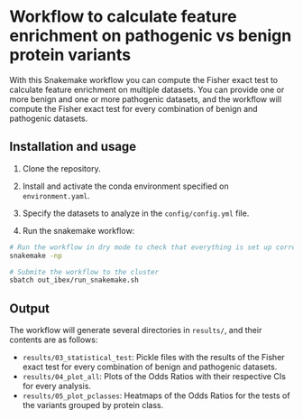 # Workflow to calculate feature enrichment on pathogenic vs benign protein variants

With this Snakemake workflow you can compute the Fisher exact test to calculate feature enrichment on multiple datasets. You can provide one or more benign and one or more pathogenic datasets, and the workflow will compute the Fisher exact test for every combination of benign and pathogenic datasets.

## Installation and usage

1. Clone the repository.

2. Install and activate the conda environment specified on `environment.yaml`.

3. Specify the datasets to analyze in the `config/config.yml` file.

4. Run the snakemake workflow:

```bash
# Run the workflow in dry mode to check that everything is set up correctly
snakemake -np

# Submite the workflow to the cluster
sbatch out_ibex/run_snakemake.sh
```

## Output

The workflow will generate several directories in `results/`, and their contents are as follows:

- `results/03_statistical_test`: Pickle files with the results of the Fisher exact test for every combination of benign and pathogenic datasets.
- `results/04_plot_all`: Plots of the Odds Ratios with their respective CIs for every analysis.
- `results/05_plot_pclasses`: Heatmaps of the Odds Ratios for the tests of the variants grouped by protein class.